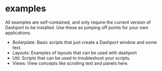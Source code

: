 # examples

All examples are self-contained, and only require the current version of Dashport to be installed. Use these as jumping off points for your own applications.

- Boilerplate: Basic scripts that just create a Dashport window and some text.
- Layouts: Examples of layouts that can be used with dashport
- Util: Scripts that can be used to troubleshoot your scripts.
- Views: View concepts like scrolling text and panels here.
